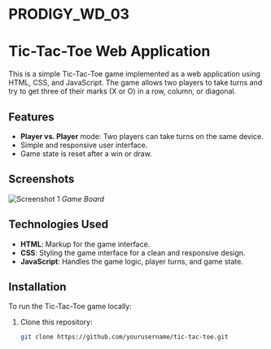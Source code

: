 # PRODIGY_WD_03

# Tic-Tac-Toe Web Application

This is a simple Tic-Tac-Toe game implemented as a web application using HTML, CSS, and JavaScript. The game allows two players to take turns and try to get three of their marks (X or O) in a row, column, or diagonal.

## Features
- **Player vs. Player** mode: Two players can take turns on the same device.
- Simple and responsive user interface.
- Game state is reset after a win or draw.

## Screenshots
![Screenshot 1](screenshot1.png)
*Game Board*

## Technologies Used
- **HTML**: Markup for the game interface.
- **CSS**: Styling the game interface for a clean and responsive design.
- **JavaScript**: Handles the game logic, player turns, and game state.

## Installation

To run the Tic-Tac-Toe game locally:

1. Clone this repository:
   ```bash
   git clone https://github.com/yourusername/tic-tac-toe.git
